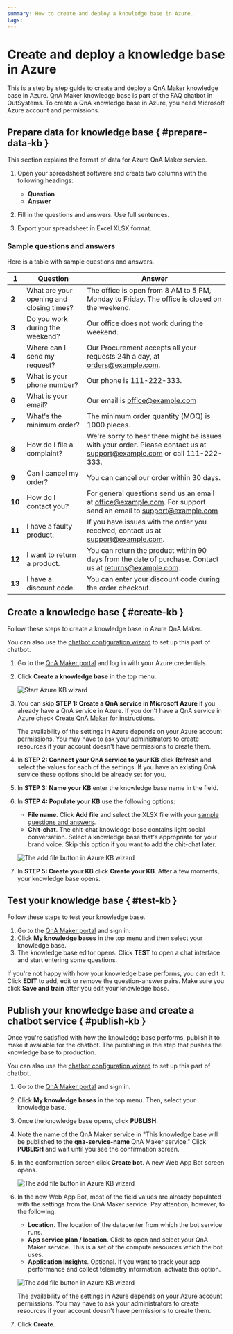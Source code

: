 ```yaml
---
summary: How to create and deploy a knowledge base in Azure.
tags:
---
```


# Create and deploy a knowledge base in Azure

This is a step by step guide to create and deploy a QnA Maker knowledge base in Azure. QnA Maker knowledge base is part of the FAQ chatbot in OutSystems. To create a QnA knowledge base in Azure, you need Microsoft Azure account and permissions. 

## Prepare data for knowledge base { #prepare-data-kb }

This section explains the format of data for Azure QnA Maker service.

1. Open your spreadsheet software and create two columns with the following headings:

    * **Question**
    * **Answer**
  
2. Fill in the questions and answers. Use full sentences.
3. Export your spreadsheet in Excel XLSX format.

### Sample questions and answers

Here is a table with sample questions and answers.

|1|Question|Answer|
|---|---|---|
|**2**|What are your opening and closing times?|The office is open from 8 AM to 5 PM, Monday to Friday. The office is closed on the weekend.|
|**3**|Do you work during the weekend?|Our office does not work during the weekend.|
|**4**|Where can I send my request?|Our Procurement accepts all your requests 24h a day, at orders@example.com.|
|**5**|What is your phone number?|Our phone is 111-222-333.|
|**6**|What is your email?|Our email is office@example.com|
|**7**|What's the minimum order?|The minimum order quantity (MOQ) is 1000 pieces.|
|**8**|How do I file a complaint?|We're sorry to hear there might be issues with your order. Please contact us at support@example.com or call 111-222-333.|
|**9**|Can I cancel my order?|You can cancel our order within 30 days.|
|**10**|How do I contact you?|For general questions send us an email at office@example.com. For support send an email to support@example.com|
|**11**|I have a faulty product.|If you have issues with the order you received, contact us at support@example.com.|
|**12**|I want to return a product.|You can return the product within 90 days from the date of purchase. Contact us at returns@example.com.|
|**13**|I have a discount code.|You can enter your discount code during the order checkout.|

## Create a knowledge base { #create-kb }

Follow these steps to create a knowledge base in Azure QnA Maker.

<div class="info" markdown="1">

You can also use the [chatbot configuration wizard](configuration-wizard.md) to set up this part of chatbot.

</div>

1. Go to the [QnA Maker portal](https://www.qnamaker.ai/) and log in with your Azure credentials.
2. Click **Create a knowledge base** in the top menu.
    
    
    ![Start Azure KB wizard](images/azure-kb-creation-start.png?width=400)

3. You can skip **STEP 1: Create a QnA service in Microsoft Azure** if you already have a QnA service in Azure. If you don't have a QnA service in Azure check [Create QnA Maker for instructions](guide-azure-services.md#create-qna-service). 
    
    <div class="info" markdown="1">

    The availability of the settings in Azure depends on your Azure account permissions. You may have to ask your administrators to create resources if your account doesn't have permissions to create them.

    </div>

4. In **STEP 2: Connect your QnA service to your KB** click **Refresh** and select the values for each of the settings. If you have an existing QnA service these options should be already set for you. 
5. In **STEP 3: Name your KB** enter the knowledge base name in the field.
6. In **STEP 4: Populate your KB** use the following options:

    * **File name**. Click **Add file** and select the XLSX file with your [sample questions and answers](#sample-questions-and-answers).
    * **Chit-chat**. The chit-chat knowledge base contains light social conversation. Select a knowledge base that's appropriate for your brand voice. Skip this option if you want to add the chit-chat later.

    ![The add file button in Azure KB wizard](images/azure-kb-creation-upload-file.png?width=500)

7. In **STEP 5: Create your KB** click **Create your KB**. After a few moments, your knowledge base opens.

## Test your knowledge base { #test-kb }

Follow these steps to test your knowledge base.

1. Go to the [QnA Maker portal](https://www.qnamaker.ai/) and sign in.
2. Click **My knowledge bases** in the top menu and then select your knowledge base.
3. The knowledge base editor opens. Click **TEST** to open a chat interface and start entering some questions.

If you're not happy with how your knowledge base performs, you can edit it. Click **EDIT** to add, edit or remove the question-answer pairs. Make sure you click **Save and train** after you edit your knowledge base.  

## Publish your knowledge base and create a chatbot service { #publish-kb }

Once you're satisfied with how the knowledge base performs, publish it to make it available for the chatbot. The publishing is the step that pushes the knowledge base to production.

<div class="info" markdown="1">

You can also use the [chatbot configuration wizard](configuration-wizard.md) to set up this part of chatbot.

</div>

1. Go to the [QnA Maker portal](https://www.qnamaker.ai/) and sign in.
2. Click **My knowledge bases** in the top menu. Then, select your knowledge base.
3. Once the knowledge base opens, click **PUBLISH**.
4. Note the name of the QnA Maker service in "This knowledge base will be published to the **qna-service-name** QnA Maker service." Click **PUBLISH** and wait until you see the confirmation screen.
5. In the conformation screen click **Create bot**. A new Web App Bot screen opens.

    ![The add file button in Azure KB wizard](images/azure-kb-creation-deployed.png?width=400)

6. In the new Web App Bot, most of the field values are already populated with the settings from the QnA Maker service. Pay attention, however, to the following:

    * **Location**. The location of the datacenter from which the bot service runs.
    * **App service plan / location**. Click to open and select your QnA Maker service. This is a set of the compute resources which the bot uses. 
    * **Application Insights**. Optional. If you want to track your app performance and collect telemetry information, activate this option.

    ![The add file button in Azure KB wizard](images/azure-chatbot-qna-create.png?width=270)

    <div class="info" markdown="1">

    The availability of the settings in Azure depends on your Azure account permissions. You may have to ask your administrators to create resources if your account doesn't have permissions to create them.

    </div>

7. Click **Create**.
